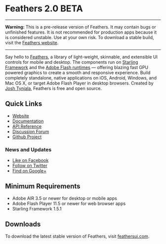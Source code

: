 # Feathers 2.0 BETA

---

**Warning:** This is a pre-release version of Feathers. It may contain bugs or unfinished features. It is not recommended for production apps because it is considered unstable. Use at your own risk. To download a stable build, visit the [Feathers website](http://feathersui.com/).

---

Say hello to [Feathers](http://feathersui.com/), a library of light-weight, skinnable, and extensible UI controls for mobile and desktop. The components run on [Starling Framework](http://starling-framework.org/) and the [Adobe Flash runtimes](http://gaming.adobe.com/technologies/) — offering blazing fast GPU powered graphics to create a smooth and responsive experience. Build completely standalone, native applications on iOS, Android, Windows, and Mac OS X, or target Adobe Flash Player in desktop browsers. Created by [Josh Tynjala](http://twitter.com/joshtynjala), Feathers is free and open source.

## Quick Links

* [Website](http://feathersui.com/)
* [Documentation](http://wiki.starling-framework.org/feathers/start)
* [API Reference](http://feathersui.com/beta/documentation/)
* [Discussion Forum](http://forum.starling-framework.org/forum/feathers)
* [Github Project](https://github.com/joshtynjala/feathers)

### News and Updates

* [Like on Facebook](https://facebook.com/feathersui)
* [Follow on Twitter](https://twitter.com/feathersui)
* [Find on Google+](https://www.google.com/+feathersui)

## Minimum Requirements

* Adobe AIR 3.5 or newer for desktop or mobile apps
* Adobe Flash Player 11.5 or newer for web browser apps
* Starling Framework 1.5.1

## Downloads

To download the latest stable version of Feathers, visit [feathersui.com](http://feathersui.com/).
